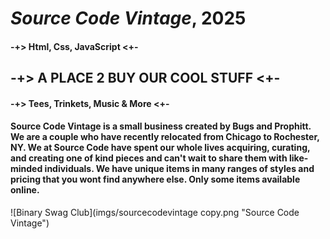 # _Source Code Vintage_, 2025
#### -+> Html, Css, JavaScript <+-
## -+> A PLACE 2 BUY OUR COOL STUFF <+-
#### -+> Tees, Trinkets, Music & More <+-
#### Source Code Vintage is a small business created by Bugs and Prophitt. We are a couple who have recently relocated from Chicago to Rochester, NY. We at Source Code have spent our whole lives acquiring, curating, and creating one of kind pieces and can't wait to share them with like-minded individuals. We have unique items in many ranges of styles and pricing that you wont find anywhere else. Only some items available online. 
![Binary Swag Club](imgs/sourcecodevintage copy.png "Source Code Vintage")

